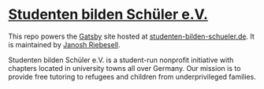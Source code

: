 # [Studenten bilden Schüler e.V.](https://studenten-bilden-schueler.de)

This repo powers the [Gatsby](https://www.gatsbyjs.org/) site hosted at [studenten-bilden-schueler.de](https://studenten-bilden-schueler.de). It is maintained by [Janosh Riebesell](mailto:janosh.riebesell@studenten-bilden-schueler.de).

Studenten bilden Schüler e.V. is a student-run nonprofit initiative with chapters located in university towns all over Germany. Our mission is to provide free tutoring to refugees and children from underprivileged families.

